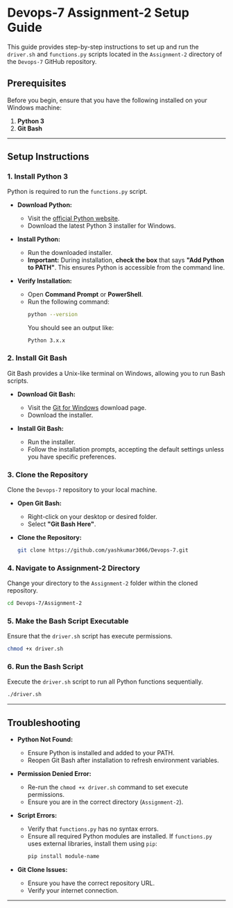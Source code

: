 # Devops-7 Assignment-2 Setup Guide

This guide provides step-by-step instructions to set up and run the `driver.sh` and `functions.py` scripts located in the `Assignment-2` directory of the `Devops-7` GitHub repository.

## Prerequisites

Before you begin, ensure that you have the following installed on your Windows machine:

1. **Python 3**
2. **Git Bash**

---

## Setup Instructions

### 1. Install Python 3

Python is required to run the `functions.py` script.

- **Download Python:**
  - Visit the [official Python website](https://www.python.org/downloads/windows/).
  - Download the latest Python 3 installer for Windows.

- **Install Python:**
  - Run the downloaded installer.
  - **Important:** During installation, **check the box** that says **"Add Python to PATH"**. This ensures Python is accessible from the command line.

- **Verify Installation:**
  - Open **Command Prompt** or **PowerShell**.
  - Run the following command:
    ```bash
    python --version
    ```
    You should see an output like:
    ```
    Python 3.x.x
    ```

### 2. Install Git Bash

Git Bash provides a Unix-like terminal on Windows, allowing you to run Bash scripts.

- **Download Git Bash:**
  - Visit the [Git for Windows](https://git-scm.com/download/win) download page.
  - Download the installer.

- **Install Git Bash:**
  - Run the installer.
  - Follow the installation prompts, accepting the default settings unless you have specific preferences.

### 3. Clone the Repository

Clone the `Devops-7` repository to your local machine.

- **Open Git Bash:**
  - Right-click on your desktop or desired folder.
  - Select **"Git Bash Here"**.

- **Clone the Repository:**
  ```bash
  git clone https://github.com/yashkumar3066/Devops-7.git
  ```

### 4. Navigate to Assignment-2 Directory

Change your directory to the `Assignment-2` folder within the cloned repository.

```bash
cd Devops-7/Assignment-2
```

### 5. Make the Bash Script Executable

Ensure that the `driver.sh` script has execute permissions.

```bash
chmod +x driver.sh
```

### 6. Run the Bash Script

Execute the `driver.sh` script to run all Python functions sequentially.

```bash
./driver.sh
```

---

## Troubleshooting

- **Python Not Found:**
  - Ensure Python is installed and added to your PATH.
  - Reopen Git Bash after installation to refresh environment variables.

- **Permission Denied Error:**
  - Re-run the `chmod +x driver.sh` command to set execute permissions.
  - Ensure you are in the correct directory (`Assignment-2`).

- **Script Errors:**
  - Verify that `functions.py` has no syntax errors.
  - Ensure all required Python modules are installed. If `functions.py` uses external libraries, install them using `pip`:
    ```bash
    pip install module-name
    ```

- **Git Clone Issues:**
  - Ensure you have the correct repository URL.
  - Verify your internet connection.

---
